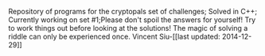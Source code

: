 Repository of programs for the cryptopals set of challenges; Solved in C++; Currently working on set #1;Please don't spoil the answers for yourself! Try to work things out before looking at the solutions! The magic of solving a riddle can only be experienced once.
Vincent Siu-[[last updated: 2014-12-29]]